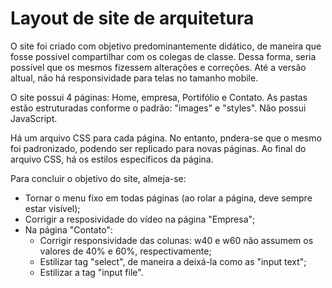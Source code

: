 # Layout de site de arquitetura

O site foi criado com objetivo predominantemente didático, de maneira que fosse possivel compartilhar com os colegas de classe. Dessa forma, seria possível que os mesmos fizessem alterações e correções.
Até a versão altual, não há responsividade para telas no tamanho mobile.

O site possui 4 páginas: Home, empresa, Portifólio e Contato.
As pastas estão estruturadas conforme o padrão: "images" e "styles". Não possui JavaScript.

Há um arquivo CSS para cada página. No entanto, pndera-se que o mesmo foi padronizado, podendo ser replicado para novas páginas. Ao final do arquivo CSS, há os estilos específicos da página.

Para concluir o objetivo do site, almeja-se:
- Tornar o menu fixo em todas páginas (ao rolar a página, deve sempre estar visível);
- Corrigir a resposividade do vídeo na página "Empresa";
- Na página "Contato":
  - Corrigir responsividade das colunas: w40 e w60 não assumem os valores de 40% e 60%, respectivamente;
  - Estilizar tag "select", de maneira a deixá-la como as "input text";
  - Estilizar a tag "input file".

